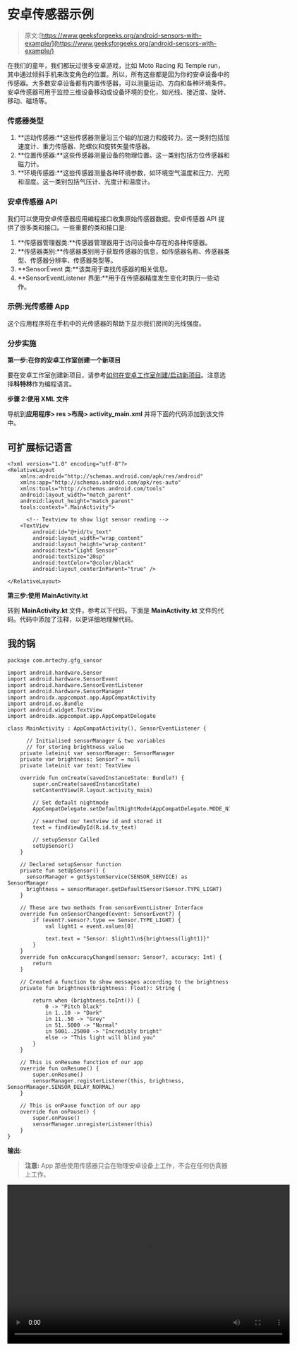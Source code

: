 # 安卓传感器示例

> 原文:[https://www.geeksforgeeks.org/android-sensors-with-example/](https://www.geeksforgeeks.org/android-sensors-with-example/)

在我们的童年，我们都玩过很多安卓游戏，比如 Moto Racing 和 Temple run，其中通过倾斜手机来改变角色的位置。所以，所有这些都是因为你的安卓设备中的传感器。大多数安卓设备都有内置传感器，可以测量运动、方向和各种环境条件。安卓传感器可用于监控三维设备移动或设备环境的变化，如光线、接近度、旋转、移动、磁场等。

### **传感器类型**

1.  **运动传感器:**这些传感器测量沿三个轴的加速力和旋转力。这一类别包括加速度计、重力传感器、陀螺仪和旋转矢量传感器。
2.  **位置传感器:**这些传感器测量设备的物理位置。这一类别包括方位传感器和磁力计。
3.  **环境传感器:**这些传感器测量各种环境参数，如环境空气温度和压力、光照和湿度。这一类别包括气压计、光度计和温度计。

### **安卓传感器 API**

我们可以使用安卓传感器应用编程接口收集原始传感器数据。安卓传感器 API 提供了很多类和接口。一些重要的类和接口是:

1.  **传感器管理器类:**传感器管理器用于访问设备中存在的各种传感器。
2.  **传感器类别:**传感器类别用于获取传感器的信息，如传感器名称、传感器类型、传感器分辨率、传感器类型等。
3.  **SensorEvent 类:**该类用于查找传感器的相关信息。
4.  **SensorEventListener 界面:**用于在传感器精度发生变化时执行一些动作。

### **示例:光传感器 App**

这个应用程序将在手机中的光传感器的帮助下显示我们房间的光线强度。

### **分步实施**

**第一步:在你的安卓工作室创建一个新项目**

要在安卓工作室创建新项目，请参考[如何在安卓工作室创建/启动新项目](https://www.geeksforgeeks.org/android-how-to-create-start-a-new-project-in-android-studio/)。注意选择**科特林**作为编程语言。

**步骤 2:使用 XML 文件**

导航到**应用程序> res >布局> activity_main.xml** 并将下面的代码添加到该文件中。

## 可扩展标记语言

```
<?xml version="1.0" encoding="utf-8"?>
<RelativeLayout
    xmlns:android="http://schemas.android.com/apk/res/android"
    xmlns:app="http://schemas.android.com/apk/res-auto"
    xmlns:tools="http://schemas.android.com/tools"
    android:layout_width="match_parent"
    android:layout_height="match_parent"
    tools:context=".MainActivity">

      <!-- Textview to show ligt sensor reading -->
    <TextView
        android:id="@+id/tv_text"
        android:layout_width="wrap_content"
        android:layout_height="wrap_content"
        android:text="Light Sensor"
        android:textSize="20sp"
        android:textColor="@color/black"
        android:layout_centerInParent="true" />

</RelativeLayout>
```

**第三步:使用 MainActivity.kt**

转到 **MainActivity.kt** 文件，参考以下代码。下面是 **MainActivity.kt** 文件的代码。代码中添加了注释，以更详细地理解代码。

## 我的锅

```
package com.mrtechy.gfg_sensor

import android.hardware.Sensor
import android.hardware.SensorEvent
import android.hardware.SensorEventListener
import android.hardware.SensorManager
import androidx.appcompat.app.AppCompatActivity
import android.os.Bundle
import android.widget.TextView
import androidx.appcompat.app.AppCompatDelegate

class MainActivity : AppCompatActivity(), SensorEventListener {

      // Initialised sensorManager & two variables
      // for storing brightness value
    private lateinit var sensorManager: SensorManager
    private var brightness: Sensor? = null
    private lateinit var text: TextView

    override fun onCreate(savedInstanceState: Bundle?) {
        super.onCreate(savedInstanceState)
        setContentView(R.layout.activity_main)

        // Set default nightmode
        AppCompatDelegate.setDefaultNightMode(AppCompatDelegate.MODE_NIGHT_NO)

        // searched our textview id and stored it
        text = findViewById(R.id.tv_text)

        // setupSensor Called
        setUpSensor()
    }

    // Declared setupSensor function
    private fun setUpSensor() { 
      sensorManager = getSystemService(SENSOR_SERVICE) as SensorManager
      brightness = sensorManager.getDefaultSensor(Sensor.TYPE_LIGHT)
    }

    // These are two methods from sensorEventListner Interface
    override fun onSensorChanged(event: SensorEvent?) {
        if (event?.sensor?.type == Sensor.TYPE_LIGHT) {
            val light1 = event.values[0]

            text.text = "Sensor: $light1\n${brightness(light1)}"
        }
    }
    override fun onAccuracyChanged(sensor: Sensor?, accuracy: Int) {
        return
    }

    // Created a function to show messages according to the brightness
    private fun brightness(brightness: Float): String {

        return when (brightness.toInt()) {
            0 -> "Pitch black"
            in 1..10 -> "Dark"
            in 11..50 -> "Grey"
            in 51..5000 -> "Normal"
            in 5001..25000 -> "Incredibly bright"
            else -> "This light will blind you"
        }
    }

    // This is onResume function of our app
    override fun onResume() {
        super.onResume()
        sensorManager.registerListener(this, brightness, SensorManager.SENSOR_DELAY_NORMAL)
    }

    // This is onPause function of our app
    override fun onPause() {
        super.onPause()
        sensorManager.unregisterListener(this)
    }
}
```

**输出:**

> **注意:** App 那些使用传感器只会在物理安卓设备上工作，不会在任何仿真器上工作。

<video class="wp-video-shortcode" id="video-704681-1" width="640" height="360" preload="metadata" controls=""><source type="video/mp4" src="https://media.geeksforgeeks.org/wp-content/uploads/20211027001048/Android-Sensors-with-Example.mp4?_=1">[https://media.geeksforgeeks.org/wp-content/uploads/20211027001048/Android-Sensors-with-Example.mp4](https://media.geeksforgeeks.org/wp-content/uploads/20211027001048/Android-Sensors-with-Example.mp4)</video>
